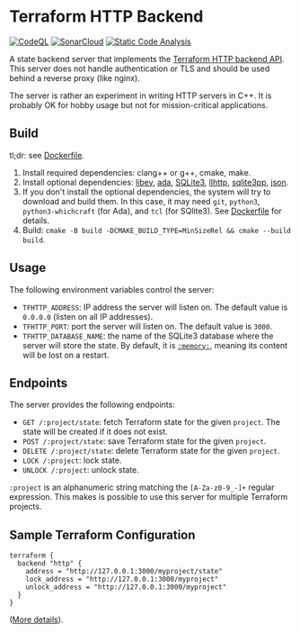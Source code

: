 # Terraform HTTP Backend

[![CodeQL](https://github.com/sjinks/tfhttp/actions/workflows/codeql.yml/badge.svg)](https://github.com/sjinks/tfhttp/actions/workflows/codeql.yml)
[![SonarCloud](https://github.com/sjinks/tfhttp/actions/workflows/sonarcloud.yml/badge.svg)](https://github.com/sjinks/tfhttp/actions/workflows/sonarcloud.yml)
[![Static Code Analysis](https://github.com/sjinks/tfhttp/actions/workflows/static-analysis.yml/badge.svg)](https://github.com/sjinks/tfhttp/actions/workflows/static-analysis.yml)

A state backend server that implements the [Terraform HTTP backend API](https://developer.hashicorp.com/terraform/language/settings/backends/http). This server does not handle authentication or TLS and should be used behind a reverse proxy (like nginx).

The server is rather an experiment in writing HTTP servers in C++. It is probably OK for hobby usage but not for mission-critical applications.

## Build

tl;dr: see [Dockerfile](Dockerfile).

1. Install required dependencies: clang++ or g++, cmake, make.
2. Install optional dependencies: [libev](http://dist.schmorp.de/libev/), [ada](https://github.com/ada-url/ada), [SQLite3](https://github.com/sqlite/sqlite), [llhttp](https://github.com/nodejs/llhttp), [sqlite3pp](https://github.com/iwongu/sqlite3pp), [json](https://github.com/nlohmann/json).
3. If you don't install the optional dependencies, the system will try to download and build them. In this case, it may need `git`, `python3`, `python3-whichcraft` (for Ada), and `tcl` (for SQlite3). See [Dockerfile](Dockerfile) for details.
4. Build: `cmake -B build -DCMAKE_BUILD_TYPE=MinSizeRel && cmake --build build`.

## Usage

The following environment variables control the server:
* `TFHTTP_ADDRESS`: IP address the server will listen on. The default value is `0.0.0.0` (listen on all IP‌ addresses).
* `TFHTTP_PORT`: port the server will listen on. The default value is `3000`.
* `TFHTTP_DATABASE_NAME`: the name of the SQLite3 database where the server will store the state. By default, it is [`:memory:`](https://www.sqlite.org/inmemorydb.html), meaning its content will be lost on a restart.

## Endpoints

The server provides the following endpoints:
* `GET /:project/state`: fetch Terraform state for the given `project`. The state will be created if it does not exist.
* `POST /:project/state`: save Terraform state for the given `project`.
* `DELETE /:project/state`: delete Terraform state for the given `project`.
* `LOCK /:project`: lock state.
* `UNLOCK /:project`: unlock state.

`:project` is an alphanumeric string matching the `[A-Za-z0-9_-]+` regular expression. This makes is possible to use this server for multiple Terraform projects.

## Sample Terraform Configuration

```hcl
terraform {
  backend "http" {
    address = "http://127.0.0.1:3000/myproject/state"
    lock_address = "http://127.0.0.1:3000/myproject"
    unlock_address = "http://127.0.0.1:3000/myproject"
  }
}
```

([More details](https://developer.hashicorp.com/terraform/language/settings/backends/http#configuration-variables)).
